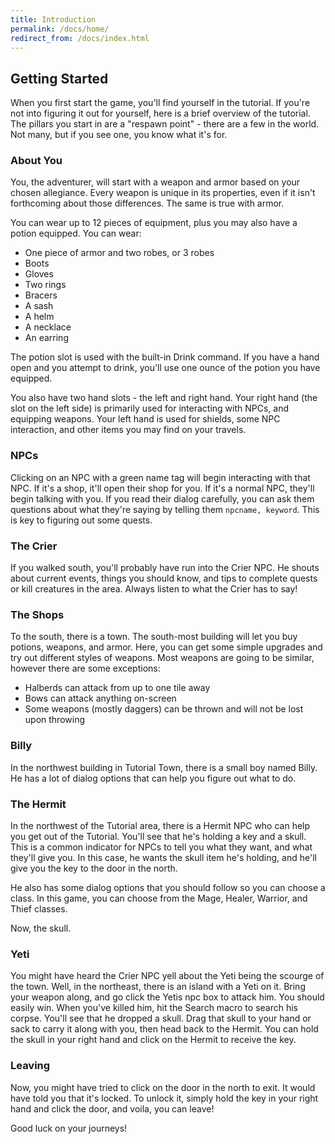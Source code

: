```yaml
---
title: Introduction
permalink: /docs/home/
redirect_from: /docs/index.html
---
```


## Getting Started

When you first start the game, you'll find yourself in the tutorial. If you're not into figuring it out for yourself, here is a brief overview of the tutorial. The pillars you start in are a "respawn point" - there are a few in the world. Not many, but if you see one, you know what it's for.

### About You

You, the adventurer, will start with a weapon and armor based on your chosen allegiance. Every weapon is unique in its properties, even if it isn't forthcoming about those differences. The same is true with armor.

You can wear up to 12 pieces of equipment, plus you may also have a potion equipped. You can wear:

* One piece of armor and two robes, or 3 robes
* Boots
* Gloves
* Two rings
* Bracers
* A sash
* A helm
* A necklace
* An earring

The potion slot is used with the built-in Drink command. If you have a hand open and you attempt to drink, you'll use one ounce of the potion you have equipped.

You also have two hand slots - the left and right hand. Your right hand (the slot on the left side) is primarily used for interacting with NPCs, and equipping weapons. Your left hand is used for shields, some NPC interaction, and other items you may find on your travels.

### NPCs

Clicking on an NPC with a green name tag will begin interacting with that NPC. If it's a shop, it'll open their shop for you. If it's a normal NPC, they'll begin talking with you. If you read their dialog carefully, you can ask them questions about what they're saying by telling them `npcname, keyword`. This is key to figuring out some quests.

### The Crier

If you walked south, you'll probably have run into the Crier NPC. He shouts about current events, things you should know, and tips to complete quests or kill creatures in the area. Always listen to what the Crier has to say!

### The Shops

To the south, there is a town. The south-most building will let you buy potions, weapons, and armor. Here, you can get some simple upgrades and try out different styles of weapons. Most weapons are going to be similar, however there are some exceptions:

* Halberds can attack from up to one tile away
* Bows can attack anything on-screen
* Some weapons (mostly daggers) can be thrown and will not be lost upon throwing

### Billy

In the northwest building in Tutorial Town, there is a small boy named Billy. He has a lot of dialog options that can help you figure out what to do.

### The Hermit

In the northwest of the Tutorial area, there is a Hermit NPC who can help you get out of the Tutorial. You'll see that he's holding a key and a skull. This is a common indicator for NPCs to tell you what they want, and what they'll give you. In this case, he wants the skull item he's holding, and he'll give you the key to the door in the north.

He also has some dialog options that you should follow so you can choose a class. In this game, you can choose from the Mage, Healer, Warrior, and Thief classes.

Now, the skull.

### Yeti

You might have heard the Crier NPC yell about the Yeti being the scourge of the town. Well, in the northeast, there is an island with a Yeti on it. Bring your weapon along, and go click the Yetis npc box to attack him. You should easily win. When you've killed him, hit the Search macro to search his corpse. You'll see that he dropped a skull. Drag that skull to your hand or sack to carry it along with you, then head back to the Hermit. You can hold the skull in your right hand and click on the Hermit to receive the key.

### Leaving

Now, you might have tried to click on the door in the north to exit. It would have told you that it's locked. To unlock it, simply hold the key in your right hand and click the door, and voila, you can leave!

Good luck on your journeys!
